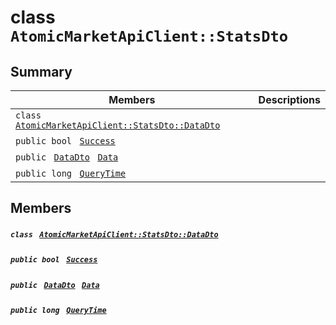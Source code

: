 # class `AtomicMarketApiClient::StatsDto` 

## Summary

 Members                                | Descriptions                                
----------------------------------------|---------------------------------------------
`class ` [`AtomicMarketApiClient::StatsDto::DataDto`](.github/workflows/documentation/md/AtomicMarketApiClient--StatsDto--DataDto.md#class_atomic_market_api_client_1_1_stats_dto_1_1_data_dto)        | 
`public bool ` [`Success`](#class_atomic_market_api_client_1_1_stats_dto_1a506fb037fbb6bfe8f254c021a2c3cfac) | 
`public ` [`DataDto`](.github/workflows/documentation/md/AtomicMarketApiClient--StatsDto--DataDto.md#class_atomic_market_api_client_1_1_stats_dto_1_1_data_dto)` ` [`Data`](#class_atomic_market_api_client_1_1_stats_dto_1a65c0779654774581967081cf3136bd84) | 
`public long ` [`QueryTime`](#class_atomic_market_api_client_1_1_stats_dto_1a6cc7a06930fbe1e28eb7eed2599015c9) | 

## Members

##### `class ` [`AtomicMarketApiClient::StatsDto::DataDto`](.github/workflows/documentation/md/AtomicMarketApiClient--StatsDto--DataDto.md#class_atomic_market_api_client_1_1_stats_dto_1_1_data_dto) 

##### `public bool ` [`Success`](#class_atomic_market_api_client_1_1_stats_dto_1a506fb037fbb6bfe8f254c021a2c3cfac) 

##### `public ` [`DataDto`](.github/workflows/documentation/md/AtomicMarketApiClient--StatsDto--DataDto.md#class_atomic_market_api_client_1_1_stats_dto_1_1_data_dto)` ` [`Data`](#class_atomic_market_api_client_1_1_stats_dto_1a65c0779654774581967081cf3136bd84) 

##### `public long ` [`QueryTime`](#class_atomic_market_api_client_1_1_stats_dto_1a6cc7a06930fbe1e28eb7eed2599015c9) 

